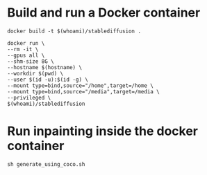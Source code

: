 # Build and run a Docker container

```
docker build -t $(whoami)/stablediffusion .

docker run \
--rm -it \
--gpus all \
--shm-size 8G \
--hostname $(hostname) \
--workdir $(pwd) \
--user $(id -u):$(id -g) \
--mount type=bind,source="/home",target=/home \
--mount type=bind,source="/media",target=/media \
--privileged \
$(whoami)/stablediffusion
```

# Run inpainting inside the docker container

```
sh generate_using_coco.sh
```

